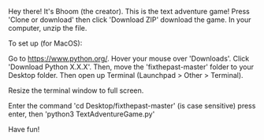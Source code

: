 Hey there!
It's Bhoom (the creator). This is the text adventure game!
Press 'Clone or download' then click 'Download ZIP' download the game.
In your computer, unzip the file.

To set up (for MacOS):

Go to https://www.python.org/. 
Hover your mouse over 'Downloads'. 
Click 'Download Python X.X.X'. 
Then, move the 'fixthepast-master' folder to your Desktop folder. Then open up Terminal (Launchpad > Other > Terminal).

Resize the terminal window to full screen.

Enter the command 'cd Desktop/fixthepast-master' (is case sensitive) press enter, then 'python3 TextAdventureGame.py' 



Have fun!
